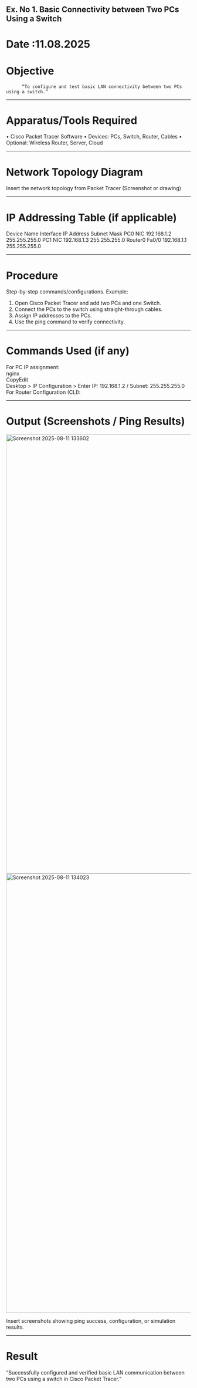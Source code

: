 ## Ex. No 1. 	Basic Connectivity between Two PCs Using a Switch
# Date :11.08.2025		

# Objective

          “To configure and test basic LAN connectivity between two PCs using a switch.”
________________________________________
# Apparatus/Tools Required
•	Cisco Packet Tracer Software
•	Devices: PCs, Switch, Router, Cables
•	Optional: Wireless Router, Server, Cloud
________________________________________
# Network Topology Diagram

Insert the network topology from Packet Tracer (Screenshot or drawing)

________________________________________
# IP Addressing Table (if applicable)
Device Name	Interface	IP Address	Subnet Mask
PC0	NIC	192.168.1.2	255.255.255.0
PC1	NIC	192.168.1.3	255.255.255.0
Router0	Fa0/0	192.168.1.1	255.255.255.0
________________________________________
# Procedure
Step-by-step commands/configurations.
Example:
1.	Open Cisco Packet Tracer and add two PCs and one Switch.
2.	Connect the PCs to the switch using straight-through cables.
3.	Assign IP addresses to the PCs.
4.	Use the ping command to verify connectivity.
________________________________________
# Commands Used (if any)

For PC IP assignment:<br>
nginx<br>
CopyEdit<br>
Desktop > IP Configuration > Enter IP: 192.168.1.2 / Subnet: 255.255.255.0<br>
For Router Configuration (CLI):<br>

________________________________________
# Output (Screenshots / Ping Results)
<img width="1915" height="1197" alt="Screenshot 2025-08-11 133602" src="https://github.com/user-attachments/assets/50cf5272-e88b-420f-ba68-98f61bd2ed02" />
<img width="1915" height="1197" alt="Screenshot 2025-08-11 134023" src="https://github.com/user-attachments/assets/77453b84-2396-40f9-bd4c-bf1c0fc83f8b" />


Insert screenshots showing ping success, configuration, or simulation results.
________________________________________
# Result
“Successfully configured and verified basic LAN communication between two PCs using a switch in Cisco Packet Tracer.”
	
